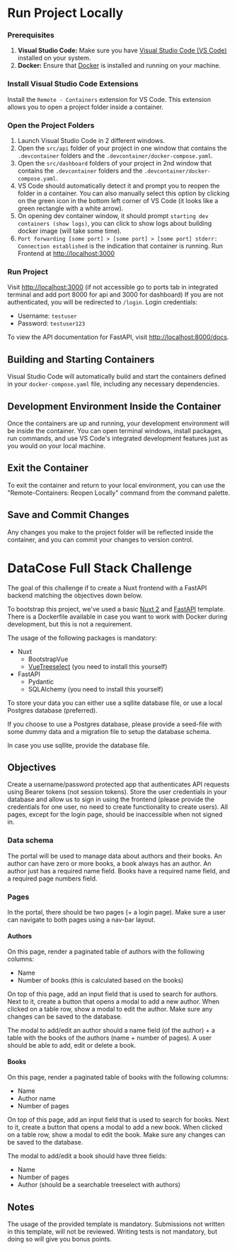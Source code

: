 # Run Project Locally

### Prerequisites
1. **Visual Studio Code:** Make sure you have [Visual Studio Code (VS Code)](https://code.visualstudio.com/) installed on your system.
2. **Docker:** Ensure that [Docker](https://www.docker.com/get-started) is installed and running on your machine.

### Install Visual Studio Code Extensions
Install the `Remote - Containers` extension for VS Code. This extension allows you to open a project folder inside a container.

### Open the Project Folders
1. Launch Visual Studio Code in 2 different windows.
2. Open the `src/api` folder of your project in one window that contains the `.devcontainer` folders and the `.devcontainer/docker-compose.yaml`.
4. Open the `src/dashboard` folders of your project in 2nd window that contains the `.devcontainer` folders and the `.devcontainer/docker-compose.yaml`.
5. VS Code should automatically detect it and prompt you to reopen the folder in a container. You can also manually select this option by clicking on the green icon in the bottom left corner of VS Code (it looks like a green rectangle with a white arrow).
6. On opening dev container window, it should prompt `starting dev containers (show logs)`, you can click to show logs about building docker image (will take some time).
7. `Port forwarding [some port] > [some port] > [some port] stderr: Connection established` is the indication that container is running. Run Frontend at [http://localhost:3000](http://localhost:3000)

### Run Project
Visit [http://localhost:3000](http://localhost:3000) (if not accessible go to ports tab in integrated terminal and add port 8000 for api and 3000 for dashboard)
If you are not authenticated, you will be redirected to `/login`.
Login credentials:
- Username: `testuser`
- Password: `testuser123`

To view the API documentation for FastAPI, visit [http://localhost:8000/docs](http://localhost:8000/docs).


## Building and Starting Containers
Visual Studio Code will automatically build and start the containers defined in your `docker-compose.yaml` file, including any necessary dependencies.

## Development Environment Inside the Container
Once the containers are up and running, your development environment will be inside the container. You can open terminal windows, install packages, run commands, and use VS Code's integrated development features just as you would on your local machine.

## Exit the Container
To exit the container and return to your local environment, you can use the "Remote-Containers: Reopen Locally" command from the command palette.

## Save and Commit Changes
Any changes you make to the project folder will be reflected inside the container, and you can commit your changes to version control.

# DataCose Full Stack Challenge

The goal of this challenge if to create a Nuxt frontend with a FastAPI backend matching the objectives down below.

To bootstrap this project, we've used a basic [Nuxt 2](https://nuxtjs.org/) and [FastAPI](https://fastapi.tiangolo.com/lo/) template. There is a Dockerfile available in case you want to work with Docker during development, but this is not a requirement.

The usage of the following packages is mandatory:
- Nuxt
    - BootstrapVue
    - [VueTreeselect](https://vue-treeselect.js.org/) (you need to install this yourself)
- FastAPI
    - Pydantic
    - SQLAlchemy (you need to install this yourself)

To store your data you can either use a sqllite database file, or use a local Postgres database (preferred).

If you choose to use a Postgres database, please provide a seed-file with some dummy data and a migration file to setup the database schema.

In case you use sqllite, provide the database file.

## Objectives

Create a username/password protected app that authenticates API requests using Bearer tokens (not session tokens). Store the user credentials in your database and allow us to sign in using the frontend (please provide the credentials for one user, no need to create functionality to create users). All pages, except for the login page, should be inaccessible when not signed in.

### Data schema

The portal will be used to manage data about authors and their books. An author can have zero or more books, a book always has an author. An author just has a required name field. Books have a required name field, and a required page numbers field.


### Pages
In the portal, there should be two pages (+ a login page). Make sure a user can navigate to both pages using a nav-bar layout.

#### Authors
On this page, render a paginated table of authors with the following columns:
- Name
- Number of books (this is calculated based on the books)

On top of this page, add an input field that is used to search for authors. Next to it, create a button that opens a modal to add a new author. When clicked on a table row, show a modal to edit the author. Make sure any changes can be saved to the database.

The modal to add/edit an author should a name field (of the author) + a table with the books of the authors (name + number of pages). A user should be able to add, edit or delete a book.

#### Books
On this page, render a paginated table of books with the following columns:
- Name
- Author name
- Number of pages

On top of this page, add an input field that is used to search for books. Next to it, create a button that opens a modal to add a new book. When clicked on a table row, show a modal to edit the book. Make sure any changes can be saved to the database.

The modal to add/edit a book should have three fields:
- Name
- Number of pages
- Author (should be a searchable treeselect with authors)

## Notes
The usage of the provided template is mandatory. Submissions not written in this template, will not be reviewed. Writing tests is not mandatory, but doing so will give you bonus points.
